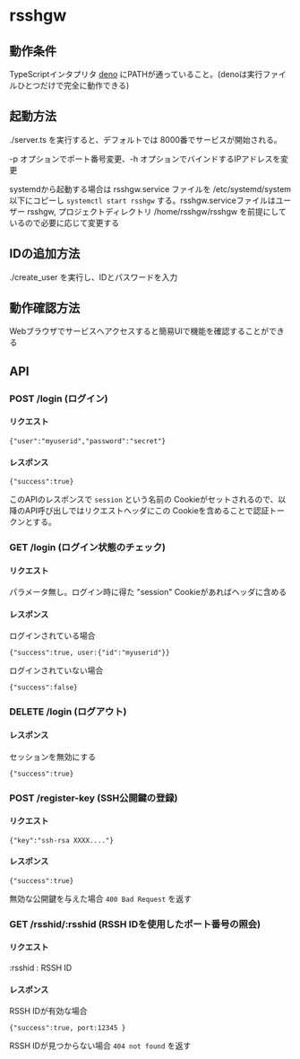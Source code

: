 # rsshgw

## 動作条件

TypeScriptインタプリタ [deno](https://deno.land/) にPATHが通っていること。(denoは実行ファイルひとつだけで完全に動作できる)

## 起動方法

./server.ts を実行すると、デフォルトでは 8000番でサービスが開始される。

-p オプションでポート番号変更、-h オプションでバインドするIPアドレスを変更

systemdから起動する場合は rsshgw.service ファイルを /etc/systemd/system 以下にコピーし ```systemctl start rsshgw``` する。rsshgw.serviceファイルはユーザー rsshgw, プロジェクトディレクトリ /home/rsshgw/rsshgw を前提にしているので必要に応じて変更する

## IDの追加方法

./create_user を実行し、IDとパスワードを入力

## 動作確認方法

Webブラウザでサービスへアクセスすると簡易UIで機能を確認することができる

## API

### POST /login (ログイン)

#### リクエスト

```
{"user":"myuserid","password":"secret"}
```

#### レスポンス

```
{"success":true}
```

このAPIのレスポンスで ```session``` という名前の Cookieがセットされるので、以降のAPI呼び出しではリクエストヘッダにこの Cookieを含めることで認証トークンとする。

### GET /login (ログイン状態のチェック)

#### リクエスト

パラメータ無し。ログイン時に得た "session" Cookieがあればヘッダに含める

#### レスポンス

ログインされている場合

```
{"success":true, user:{"id":"myuserid"}}
```

ログインされていない場合

```
{"success":false}
```

### DELETE /login (ログアウト)

#### レスポンス

セッションを無効にする

```
{"success":true}
```

### POST /register-key (SSH公開鍵の登録)

#### リクエスト

```
{"key":"ssh-rsa XXXX...."}
```

#### レスポンス

```
{"success":true}
```

無効な公開鍵を与えた場合 ```400 Bad Request``` を返す

### GET /rsshid/:rsshid (RSSH IDを使用したポート番号の照会)

#### リクエスト

:rsshid : RSSH ID

#### レスポンス

RSSH IDが有効な場合

```
{"success":true, port:12345 }
```

RSSH IDが見つからない場合 ```404 not found``` を返す
